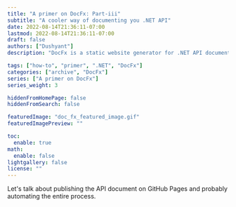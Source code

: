 ```yaml
---
title: "A primer on DocFx: Part-iii"
subtitle: "A cooler way of documenting you .NET API"
date: 2022-08-14T21:36:11-07:00
lastmod: 2022-08-14T21:36:11-07:00
draft: false
authors: ["Dushyant"]
description: "DocFx is a static website generator for .NET API documentation"

tags: ["how-to", "primer", ".NET", "DocFx"]
categories: ["archive", "DocFx"]
series: ["A primer on DocFx"]
series_weight: 3

hiddenFromHomePage: false
hiddenFromSearch: false

featuredImage: "doc_fx_featured_image.gif"
featuredImagePreview: ""

toc:
  enable: true
math:
  enable: false
lightgallery: false
license: ""
---
```


<!--more-->

Let's talk about publishing the API document on GitHub Pages and probably automating the entire process.
